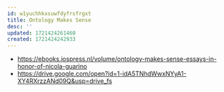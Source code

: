```yaml
---
id: w1yuchhkxsuwfdyfrsfrgxt
title: Ontology Makes Sense
desc: ''
updated: 1721424261460
created: 1721424242933
---
```


- https://ebooks.iospress.nl/volume/ontology-makes-sense-essays-in-honor-of-nicola-guarino
- https://drive.google.com/open?id=1-idA5TNhdWwxNYyA1-XY4RXrzzANd09Q&usp=drive_fs